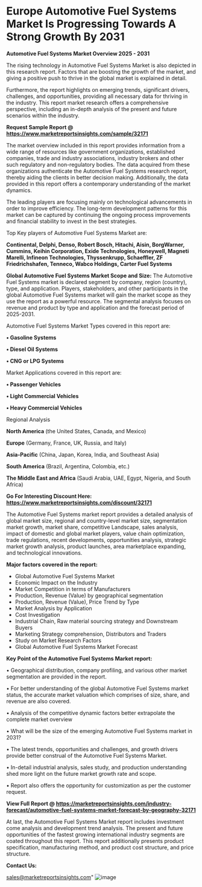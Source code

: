 # Europe Automotive Fuel Systems Market Is Progressing Towards A Strong Growth By 2031

<Strong> Automotive Fuel Systems Market Overview 2025 - 2031</strong>

The rising technology in Automotive Fuel Systems Market is also depicted in this research report. Factors that are boosting the growth of the market, and giving a positive push to thrive in the global market is explained in detail.

Furthermore, the report highlights on emerging trends, significant drivers, challenges, and opportunities, providing all necessary data for thriving in the industry. This report market research offers a comprehensive perspective, including an in-depth analysis of the present and future scenarios within the industry.

<strong>Request Sample Report @ <a href=https://www.marketreportsinsights.com/sample/32171>https://www.marketreportsinsights.com/sample/32171</a></strong>

The market overview included in this report provides information from a wide range of resources like government organizations, established companies, trade and industry associations, industry brokers and other such regulatory and non-regulatory bodies. The data acquired from these organizations authenticate the Automotive Fuel Systems research report, thereby aiding the clients in better decision making. Additionally, the data provided in this report offers a contemporary understanding of the market dynamics.

The leading players are focusing mainly on technological advancements in order to improve efficiency. The long-term development patterns for this market can be captured by continuing the ongoing process improvements and financial stability to invest in the best strategies.

Top Key players of Automotive Fuel Systems Market are:

<strong>Continental, Delphi, Denso, Robert Bosch, Hitachi, Aisin, BorgWarner, Cummins, Keihin Corporation, Exide Technologies, Honeywell, Magneti Marelli, Infineon Technologies, Thyssenkrupp, Schaeffler, ZF Friedrichshafen, Tenneco, Wabco Holdings, Carter Fuel Systems</strong>

<strong><b>Global Automotive Fuel Systems Market Scope and Size:</b></strong>
The Automotive Fuel Systems market is declared segment by company, region (country), type, and application. Players, stakeholders, and other participants in the global Automotive Fuel Systems market will gain the market scope as they use the report as a powerful resource. The segmental analysis focuses on revenue and product by type and application and the forecast period of 2025-2031.

Automotive Fuel Systems Market Types covered in this report are:

<strong>• Gasoline Systems

• Diesel Oil Systems

• CNG or LPG Systems</strong>

Market Applications covered in this report are:

<strong>• Passenger Vehicles

• Light Commercial Vehicles

• Heavy Commercial Vehicles</strong> 

Regional Analysis

<strong>North America</strong> (the United States, Canada, and Mexico)

<strong>Europe</strong> (Germany, France, UK, Russia, and Italy)

<strong>Asia-Pacific</strong> (China, Japan, Korea, India, and Southeast Asia)

<strong>South America</strong> (Brazil, Argentina, Colombia, etc.)

<strong>The Middle East and Africa</strong> (Saudi Arabia, UAE, Egypt, Nigeria, and South Africa)

<strong>Go For Interesting Discount Here: <a href=https://www.marketreportsinsights.com/discount/32171>https://www.marketreportsinsights.com/discount/32171</a></strong>

The Automotive Fuel Systems market report provides a detailed analysis of global market size, regional and country-level market size, segmentation market growth, market share, competitive Landscape, sales analysis, impact of domestic and global market players, value chain optimization, trade regulations, recent developments, opportunities analysis, strategic market growth analysis, product launches, area marketplace expanding, and technological innovations.

<strong><b>Major factors covered in the report:</b></strong>
<ul>
  <li>Global Automotive Fuel Systems Market </li>
  <li>Economic Impact on the Industry</li>
  <li>Market Competition in terms of Manufacturers</li>
  <li>Production, Revenue (Value) by geographical segmentation</li>
  <li>Production, Revenue (Value), Price Trend by Type</li>
  <li>Market Analysis by Application</li>
  <li>Cost Investigation</li>
  <li>Industrial Chain, Raw material sourcing strategy and Downstream Buyers</li>
  <li>Marketing Strategy comprehension, Distributors and Traders</li>
  <li>Study on Market Research Factors</li>
  <li>Global Automotive Fuel Systems Market Forecast</li>
</ul>

<strong><b>Key Point of the Automotive Fuel Systems Market report:</b></strong>

• Geographical distribution, company profiling, and various other market segmentation are provided in the report.

• For better understanding of the global Automotive Fuel Systems market status, the accurate market valuation which comprises of size, share, and revenue are also covered.

• Analysis of the competitive dynamic factors better extrapolate the complete market overview

• What will be the size of the emerging Automotive Fuel Systems market in 2031?

• The latest trends, opportunities and challenges, and growth drivers provide better construal of the Automotive Fuel Systems Market.

• In-detail industrial analysis, sales study, and production understanding shed more light on the future market growth rate and scope.

• Report also offers the opportunity for customization as per the customer request.

<strong><b>View Full Report @ <a href=https://marketreportsinsights.com/industry-forecast/automotive-fuel-systems-market-forecast-by-geography-32171>https://marketreportsinsights.com/industry-forecast/automotive-fuel-systems-market-forecast-by-geography-32171</a></b></strong>


At last, the Automotive Fuel Systems Market report includes investment come analysis and development trend analysis. The present and future opportunities of the fastest growing international industry segments are coated throughout this report. This report additionally presents product specification, manufacturing method, and product cost structure, and price structure.

<strong>Contact Us:</strong>

sales@marketreportsinsights.com"
![image](https://github.com/user-attachments/assets/3e4e4706-e309-4ce7-89df-489b661e0c62)
